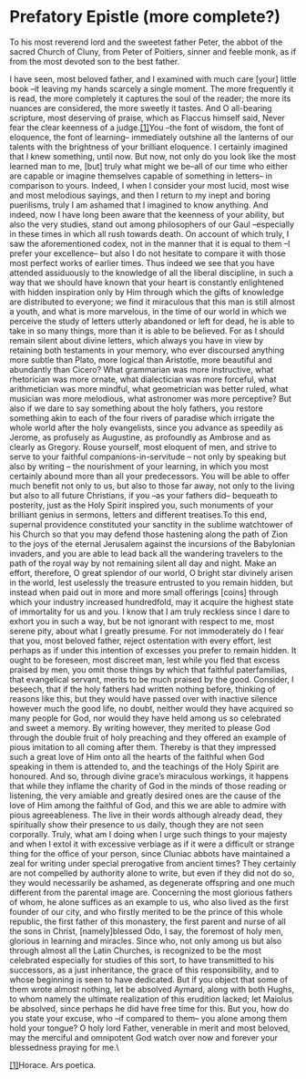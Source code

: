 # Prefatory Epistle (more complete?)

To his most reverend lord and the sweetest father Peter, the abbot of the sacred Church of Cluny, from Peter of Poitiers, sinner and feeble monk, as if from the most devoted son to the best father.

I have seen, most beloved father, and I examined with much care \[your] little book –it leaving my hands scarcely a single moment. The more frequently it is read, the more completely it captures the soul of the reader; the more its nuances are considered, the more sweetly it tastes. And O all-bearing scripture, most deserving of praise, which as Flaccus himself said, Never fear the clear keenness of a judge.[\[1\]](applewebdata://C07BF18F-6210-484D-A7F6-EBAEA838D33B#\_ftn1)You –the font of wisdom, the font of eloquence, the font of learning– immediately outshine all the lanterns of our talents with the brightness of your brilliant eloquence. I certainly imagined that I knew something, until now. But now, not only do you look like the most learned man to me, \[but] truly what might we be–all of our time who either are capable or imagine themselves capable of something in letters– in comparison to yours. Indeed, I when I consider your most lucid, most wise and most melodious sayings, and then I return to my inept and boring puerilisms, truly I am ashamed that I imagined to know anything. And indeed, now I have long been aware that the keenness of your ability, but also the very studies, stand out among philosophers of our Gaul –especially in these times in which all rush towards death. On account of which truly, I saw the aforementioned codex, not in the manner that it is equal to them –I prefer your excellence–  but also I do not hesitate to compare it with those most perfect works of earlier times. Thus indeed we see that you have attended assiduously to the knowledge of all the liberal discipline, in such a way that we should have known that your heart is constantly enlightened with hidden inspiration only by Him through which the gifts of knowledge are distributed to everyone; we find it miraculous that this man is still almost a youth, and what is more marvelous, in the time of our world in which we perceive the study of letters utterly abandoned or left for dead, he is able to take in so many things, more than it is able to be believed. For as I should remain silent about divine letters, which always you have in view by retaining both testaments in your memory, who ever discoursed anything more subtle than Plato, more logical than Aristotle, more beautiful and abundantly than Cicero?  What grammarian was more instructive, what rhetorician was more ornate, what dialectician was more forceful, what arithmetician was more mindful, what geometrician was better ruled, what musician was more melodious, what astronomer was more perceptive? But also if we dare to say something about the holy fathers, you restore something akin to each of the four rivers of paradise which irrigate the whole world after the holy evangelists, since you advance as speedily as Jerome, as profusely as Augustine, as profoundly as Ambrose and as clearly as Gregory. Rouse yourself, most eloquent of men, and strive to serve to your faithful companions-in-servitude – not only by speaking but also by writing – the nourishment of your learning, in which you most certainly abound more than all your predecessors. You will be able to offer much benefit not only to us, but also to those far away, not only to the living but also to all future Christians, if you –as your fathers did– bequeath to posterity, just as the Holy Spirit inspired you, such monuments of your brilliant genius in sermons, letters and different treatises.To this end, supernal providence constituted your sanctity in the sublime watchtower of his Church so that you may defend those hastening along the path of Zion to the joys of the eternal Jerusalem against the incursions of the Babylonian invaders, and you are able to lead back all the wandering travelers to the path of the royal way by not remaining silent all day and night. Make an effort, therefore, O great splendor of our world, O bright star divinely arisen in the world, lest uselessly the treasure entrusted to you remain hidden, but instead when paid out in more and more small offerings \[coins] through which your industry increased hundredfold, may it acquire the highest state of immortality for us and you. I know that I am truly reckless since I dare to exhort you in such a way, but be not ignorant with respect to me, most serene pity, about what I greatly presume. For not immoderately do I fear that you, most beloved father, reject ostentation with every effort, lest perhaps as if under this intention of excesses you prefer to remain hidden. It ought to be foreseen, most discreet man, lest while you fled that excess praised by men, you omit those things by which that faithful paterfamilias, that evangelical servant, merits to be much praised by the good. Consider, I beseech, that if the holy fathers had written nothing before, thinking of reasons like this, but they would have passed over with inactive silence however much the good life, no doubt, neither would they have acquired so many people for God, nor would they have held among us so celebrated and sweet a memory. By writing however, they merited to please God through the double fruit of holy preaching and they offered an example of pious imitation to all coming after them. Thereby is that they impressed such a great love of Him onto all the hearts of the faithful when God speaking in them is attended to, and the teachings of the Holy Spirit are honoured. And so, through divine grace’s miraculous workings, it happens that while they inflame the charity of God in the minds of those reading or listening, the very amiable and greatly desired ones are the cause of the love of Him among the faithful of God, and this we are able to admire with pious agreeableness. The live in their words although already dead, they spiritually show their presence to us daily, though they are not seen corporally. Truly, what am I doing when I urge such things to your majesty and when I extol it with excessive verbiage as if it were a difficult or strange thing for the office of your person, since Cluniac abbots have maintained a zeal for writing under special prerogative from ancient times? They certainly are not compelled by authority alone to write, but even if they did not do so, they would necessarily be ashamed, as degenerate offspring and one much different from the parental image are. Concerning the most glorious fathers of whom, he alone suffices as an example to us, who also lived as the first founder of our city, and who firstly merited to be the prince of this whole republic, the first father of this monastery, the first parent and nurse of all the sons in Christ, \[namely]blessed Odo, I say, the foremost of holy men, glorious in learning and miracles. Since who, not only among us but also through almost all the Latin Churches, is recognized to be the most celebrated especially for studies of this sort, to have transmitted to his successors, as a just inheritance, the grace of this responsibility, and to whose beginning is seen to have dedicated. But if you object that some of them wrote almost nothing, let be absolved Aymard, along with both Hughs, to whom namely the ultimate realization of this erudition lacked; let Maiolus be absolved, since perhaps he did have free time for this. But you, how do you state your excuse, who –if compared to them– you alone among them hold your tongue? O holy lord Father, venerable in merit and most beloved, may the merciful and omnipotent God watch over now and forever your blessedness praying for me.\


[\[1\]](applewebdata://C07BF18F-6210-484D-A7F6-EBAEA838D33B#\_ftnref1)Horace. Ars poetica.&#x20;
